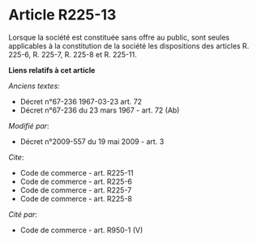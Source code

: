 # Article R225-13

Lorsque la société est constituée sans offre au public, sont seules applicables à la constitution de la société les
dispositions des articles R. 225-6, R. 225-7, R. 225-8 et R. 225-11.

**Liens relatifs à cet article**

_Anciens textes_:

  - Décret n°67-236 1967-03-23 art. 72
  - Décret n°67-236 du 23 mars 1967 - art. 72 (Ab)

_Modifié par_:

  - Décret n°2009-557 du 19 mai 2009 - art. 3

_Cite_:

  - Code de commerce - art. R225-11
  - Code de commerce - art. R225-6
  - Code de commerce - art. R225-7
  - Code de commerce - art. R225-8

_Cité par_:

  - Code de commerce - art. R950-1 (V)
